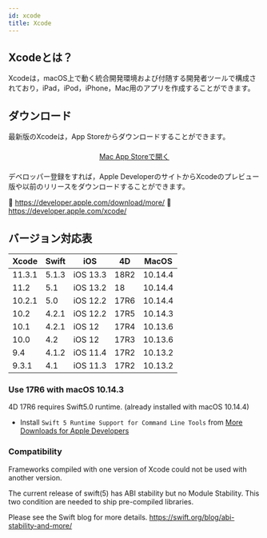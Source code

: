 ```yaml
---
id: xcode
title: Xcode
---
```


## Xcodeとは？

Xcodeは，macOS上で動く統合開発環境および付随する開発者ツールで構成されており，iPad，iPod，iPhone，Mac用のアプリを作成することができます。

## ダウンロード

最新版のXcodeは，App Storeからダウンロードすることができます。

<div style="text-align: center; margin-top: 20px; margin-bottom: 20px">
  <p>
    

<a class="button" href="macappstore://itunes.apple.com/app/id497799835?mt=12">Mac App Storeで開く </a>

  </p>
</div>

デベロッパー登録をすれば，Apple DeveloperのサイトからXcodeのプレビュー版や以前のリリースをダウンロードすることができます。

🔗 https://developer.apple.com/download/more/ 🔗 https://developer.apple.com/xcode/

## バージョン対応表

| Xcode  | Swift | iOS      | 4D   | MacOS   |
| ------ | ----- | -------- | ---- | ------- |
| 11.3.1 | 5.1.3 | iOS 13.3 | 18R2 | 10.14.4 |
| 11.2   | 5.1   | iOS 13.2 | 18   | 10.14.4 |
| 10.2.1 | 5.0   | iOS 12.2 | 17R6 | 10.14.4 |
| 10.2   | 4.2.1 | iOS 12.2 | 17R5 | 10.14.3 |
| 10.1   | 4.2.1 | iOS 12   | 17R4 | 10.13.6 |
| 10.0   | 4.2   | iOS 12   | 17R3 | 10.13.6 |
| 9.4    | 4.1.2 | iOS 11.4 | 17R2 | 10.13.2 |
| 9.3.1  | 4.1   | iOS 11.3 | 17R2 | 10.13.2 |

### Use 17R6 with macOS 10.14.3

4D 17R6 requires Swift5.0 runtime. (already installed with macOS 10.14.4)

- Install `Swift 5 Runtime Support for Command Line Tools` from [More Downloads for Apple Developers](https://developer.apple.com/download/more/)

### Compatibility

Frameworks compiled with one version of Xcode could not be used with another version.

The current release of swift(5) has ABI stability but no Module Stability. This two condition are needed to ship pre-compiled libraries.

Please see the Swift blog for more details. https://swift.org/blog/abi-stability-and-more/